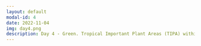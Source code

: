 ```yaml
---
layout: default
modal-id: 4
date: 2022-11-04
img: day4.png
description: Day 4 - Green. Tropical Important Plant Areas (TIPA) within the British Virgin Islands, as mapped out by Kew Gardens.
---
```

